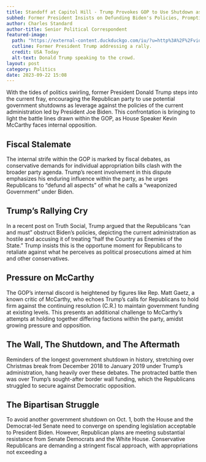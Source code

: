 ```yaml
---
title: Standoff at Capitol Hill - Trump Provokes GOP to Use Shutdown as Leverage
subhed: Former President Insists on Defunding Biden's Policies, Prompting Tension in the House
author: Charles Standard
author-title: Senior Political Correspondent
featured-image: 
  path: "https://external-content.duckduckgo.com/iu/?u=http%3A%2F%2Fvideos.usatoday.net%2FBrightcove2%2F29906170001%2F2015%2F09%2F29906170001_4462136108001_4462030901001-vs.jpg%3FpubId%3D29906170001%26quality%3D10&f=1&nofb=1&ipt=40e8825f2853b3f4531af22ea8d3b9f3615ecfcaa5273b3f195436f28d807354&ipo=images"
  cutline: Former President Trump addressing a rally.
  credit: USA Today
  alt-text: Donald Trump speaking to the crowd.
layout: post
category: Politics
date: 2023-09-22 15:08
---
```


With the tides of politics swirling, former President Donald Trump steps into the current fray, encouraging the Republican party to use potential government shutdowns as leverage against the policies of the current administration led by President Joe Biden. This confrontation is bringing to light the battle lines drawn within the GOP, as House Speaker Kevin McCarthy faces internal opposition.

## Fiscal Stalemate
The internal strife within the GOP is marked by fiscal debates, as conservative demands for individual appropriation bills clash with the broader party agenda. Trump’s recent involvement in this dispute emphasizes his enduring influence within the party, as he urges Republicans to “defund all aspects” of what he calls a “weaponized Government” under Biden. 

## Trump’s Rallying Cry
In a recent post on Truth Social, Trump argued that the Republicans “can and must” obstruct Biden’s policies, depicting the current administration as hostile and accusing it of treating “half the Country as Enemies of the State.” Trump insists this is the opportune moment for Republicans to retaliate against what he perceives as political prosecutions aimed at him and other conservatives.

## Pressure on McCarthy
The GOP’s internal discord is heightened by figures like Rep. Matt Gaetz, a known critic of McCarthy, who echoes Trump’s calls for Republicans to hold firm against the continuing resolution (C.R.) to maintain government funding at existing levels. This presents an additional challenge to McCarthy’s attempts at holding together differing factions within the party, amidst growing pressure and opposition.

## The Wall, The Shutdown, and The Aftermath
Reminders of the longest government shutdown in history, stretching over Christmas break from December 2018 to January 2019 under Trump’s administration, hang heavily over these debates. The protracted battle then was over Trump’s sought-after border wall funding, which the Republicans struggled to secure against Democratic opposition.

## The Bipartisan Struggle
To avoid another government shutdown on Oct. 1, both the House and the Democrat-led Senate need to converge on spending legislation acceptable to President Biden. However, Republican plans are meeting substantial resistance from Senate Democrats and the White House. Conservative Republicans are demanding a stringent fiscal approach, with appropriations not exceeding a
